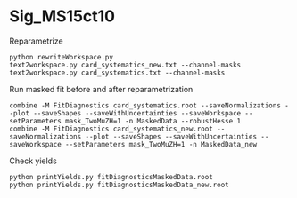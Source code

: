 # Sig_MS15ct10

Reparametrize
```
python rewriteWorkspace.py
text2workspace.py card_systematics_new.txt --channel-masks
text2workspace.py card_systematics.txt --channel-masks
```

Run masked fit before and after reparametrization
```
combine -M FitDiagnostics card_systematics.root --saveNormalizations --plot --saveShapes --saveWithUncertainties --saveWorkspace --setParameters mask_TwoMuZH=1 -n MaskedData --robustHesse 1
combine -M FitDiagnostics card_systematics_new.root --saveNormalizations --plot --saveShapes --saveWithUncertainties --saveWorkspace --setParameters mask_TwoMuZH=1 -n MaskedData_new
```

Check yields
```
python printYields.py fitDiagnosticsMaskedData.root 
python printYields.py fitDiagnosticsMaskedData_new.root 
```

